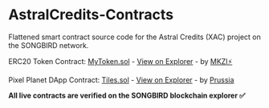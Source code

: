 # AstralCredits-Contracts
Flattened smart contract source code for the Astral Credits (XAC) project on the SONGBIRD network.

ERC20 Token Contract: [MyToken.sol](https://github.com/HelloMokuzai/AstralCredits-Contracts/blob/main/AstralCredits.sol) - [View on Explorer](https://songbird-explorer.flare.network/token/0x61b64c643fCCd6ff34Fc58C8ddff4579A89E2723) - by [MKZI⚡](https://github.com/HelloMokuzai) 

Pixel Planet DApp Contract: [Tiles.sol](https://github.com/HelloMokuzai/AstralCredits-Contracts/blob/main/Tiles.sol) - [View on Explorer](https://songbird-explorer.flare.network/address/0x93CA88Ee506096816414078664641C07aF731026) - by [Prussia](https://github.com/jetstream0) 

**All live contracts are verified on the SONGBIRD blockchain explorer ✅**
